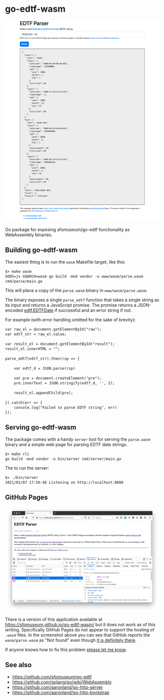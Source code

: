 # go-edtf-wasm

![](docs/images/go-edtf-wasm-bootstrap.png)

Go package for exposing sfomuseum/go-edtf functionality as WebAssembly binaries.

## Building go-edtf-wasm

The easiest thing is to run the `wasm` Makefile target, like this:

```
$> make wasm
GOOS=js GOARCH=wasm go build -mod vendor -o www/wasm/parse.wasm cmd/parse/main.go
```

This will place a copy of the `parse.wasm` binary in `www/wasm/parse.wasm`.

The binary exposes a single `parse_edtf` function that takes a single string as its input and returns a JavaScript promise. The promise returns a JSON-encoded [edtf.EDTFDate](https://github.com/sfomuseum/go-edtf#date-spans-or-edtfedtfdate) if successful and an error string if not.

For example (with error handling omitted for the sake of brevity):

```
var raw_el = document.getElementById("raw");
var edtf_str = raw_el.value;

var result_el = document.getElementById("result");
result_el.innerHTML = "";
    
parse_edtf(edtf_str).then(rsp => {

	var edtf_d = JSON.parse(rsp)
	
	var pre = document.createElement("pre");
	pre.innerText = JSON.stringify(edtf_d, '', 2);
	
	result_el.appendChild(pre);
	
}).catch(err => {
	console.log("Failed to parse EDTF string", err)
});
```

## Serving go-edtf-wasm

The package comes with a handy `server` tool for serving the `parse.wasm` binary and a simple web page for parsing EDTF date strings.

```
$> make cli
go build -mod vendor -o bin/server cmd/server/main.go
```

The to run the server:

```
$> ./bin/server 
2021/01/07 17:56:48 Listening on http://localhost:8080
```

## GitHub Pages

![](docs/images/go-edtf-wasm-gh-pages.png)

There is a version of this application available at https://sfomuseum.github.io/go-edtf-wasm/ but it does not work as of this writing. Specifically GitHub Pages do not appear to support the hosting of `.wasm` files. In the screenshot above you can see that GitHub reports the `wasm/parse.wasm` as "Not found" even though [it is definitely there](https://github.com/sfomuseum/go-edtf-wasm/blob/gh-pages/wasm/parse.wasm).

If anyone knows how to fix this problem [please let me know](https://github.com/sfomuseum/go-edtf-wasm/issues).

## See also

* https://github.com/sfomuseum/go-edtf
* https://github.com/golang/go/wiki/WebAssembly
* https://github.com/aaronland/go-http-server
* https://github.com/aaronland/go-http-bootstrap